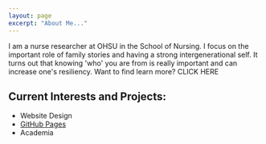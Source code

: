```yaml
---
layout: page
excerpt: "About Me..."
---
```


I am a nurse researcher at OHSU in the School of Nursing. I focus on the important role of family stories and having a strong intergenerational self. It turns out that knowing 'who' you are from is really important and can increase one's resiliency. Want to find learn more? CLICK HERE


## Current Interests and Projects:

- Website Design
- [GitHub Pages](http://laderast.github.io)
- Academia
